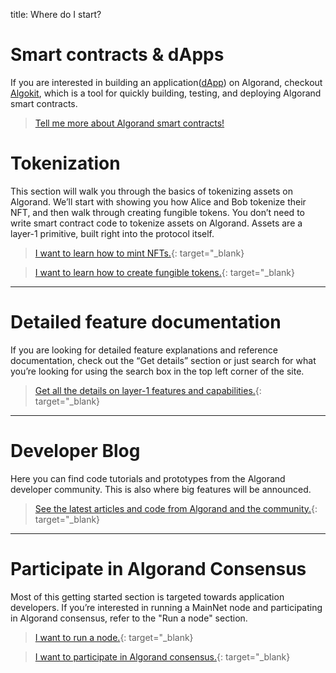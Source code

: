 title: Where do I start?

# Smart contracts & dApps

If you are interested in building an application([dApp](whats_a_dapp.md)) on Algorand, checkout [Algokit](../algokit.md), which is a tool for quickly building, testing, and deploying Algorand smart contracts. 

> [Tell me more about Algorand smart contracts!](../../get-details/dapps/smart-contracts/index.md)


# Tokenization

This section will walk you through the basics of tokenizing assets on Algorand. We’ll start with showing you how Alice and Bob tokenize their NFT, and then walk through creating fungible tokens. You don’t need to write smart contract code to tokenize assets on Algorand. Assets are a layer-1 primitive, built right into the protocol itself.

> [I want to learn how to mint NFTs.](../../tokenization/nft/){: target="_blank}

> [I want to learn how to create fungible tokens.](../../tokenization/ft){: target="_blank}

-----

# Detailed feature documentation

If you are looking for detailed feature explanations and reference documentation, check out the “Get details” section or just search for what you’re looking for using the search box in the top left corner of the site.

> [Get all the details on layer-1 features and capabilities.](/docs/get-details/){: target="_blank}

-----

# Developer Blog

Here you can find code tutorials and prototypes from the Algorand developer community. This is also where big features will be announced. 

> [See the latest articles and code from Algorand and the community.](../../../../blog/){: target="_blank}

-----

# Participate in Algorand Consensus

Most of this getting started section is targeted towards application developers. If you’re interested in running a MainNet node and participating in Algorand consensus, refer to the "Run a node" section.

> [I want to run a node.](/docs/run-a-node/setup/types/){: target="_blank}

> [I want to participate in Algorand consensus.](/docs/run-a-node/participate/){: target="_blank}

